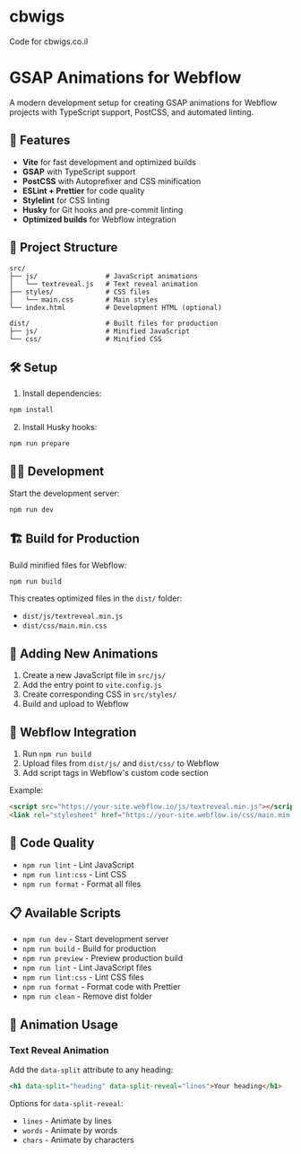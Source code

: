 # cbwigs
Code for cbwigs.co.il

# GSAP Animations for Webflow

A modern development setup for creating GSAP animations for Webflow projects with TypeScript support, PostCSS, and automated linting.

## 🚀 Features

- **Vite** for fast development and optimized builds
- **GSAP** with TypeScript support
- **PostCSS** with Autoprefixer and CSS minification
- **ESLint + Prettier** for code quality
- **Stylelint** for CSS linting
- **Husky** for Git hooks and pre-commit linting
- **Optimized builds** for Webflow integration

## 📁 Project Structure

```
src/
├── js/                 # JavaScript animations
│   └── textreveal.js   # Text reveal animation
├── styles/             # CSS files
│   └── main.css        # Main styles
└── index.html          # Development HTML (optional)

dist/                   # Built files for production
├── js/                 # Minified JavaScript
└── css/                # Minified CSS
```

## 🛠️ Setup

1. Install dependencies:
```bash
npm install
```

2. Install Husky hooks:
```bash
npm run prepare
```

## 🏃‍♂️ Development

Start the development server:
```bash
npm run dev
```

## 🏗️ Build for Production

Build minified files for Webflow:
```bash
npm run build
```

This creates optimized files in the `dist/` folder:
- `dist/js/textreveal.min.js`
- `dist/css/main.min.css`

## 📝 Adding New Animations

1. Create a new JavaScript file in `src/js/`
2. Add the entry point to `vite.config.js`
3. Create corresponding CSS in `src/styles/`
4. Build and upload to Webflow

## 🎯 Webflow Integration

1. Run `npm run build`
2. Upload files from `dist/js/` and `dist/css/` to Webflow
3. Add script tags in Webflow's custom code section

Example:
```html
<script src="https://your-site.webflow.io/js/textreveal.min.js"></script>
<link rel="stylesheet" href="https://your-site.webflow.io/css/main.min.css">
```

## 🧹 Code Quality

- `npm run lint` - Lint JavaScript
- `npm run lint:css` - Lint CSS
- `npm run format` - Format all files

## 📋 Available Scripts

- `npm run dev` - Start development server
- `npm run build` - Build for production
- `npm run preview` - Preview production build
- `npm run lint` - Lint JavaScript files
- `npm run lint:css` - Lint CSS files
- `npm run format` - Format code with Prettier
- `npm run clean` - Remove dist folder

## 🎨 Animation Usage

### Text Reveal Animation

Add the `data-split` attribute to any heading:

```html
<h1 data-split="heading" data-split-reveal="lines">Your heading</h1>
```

Options for `data-split-reveal`:
- `lines` - Animate by lines
- `words` - Animate by words
- `chars` - Animate by characters
